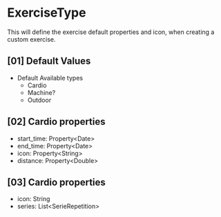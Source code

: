 # ExerciseType

This will define the exercise default properties and icon, when creating a custom exercise.

## [01] Default Values

- Default Available types
  - Cardio
  - Machine?
  - Outdoor

## [02] Cardio properties

- start_time: Property\<Date>
- end_time: Property\<Date>
- icon: Property\<String>
- distance: Property\<Double>

## [03] Cardio properties

- icon: String
- series: List\<SerieRepetition>

